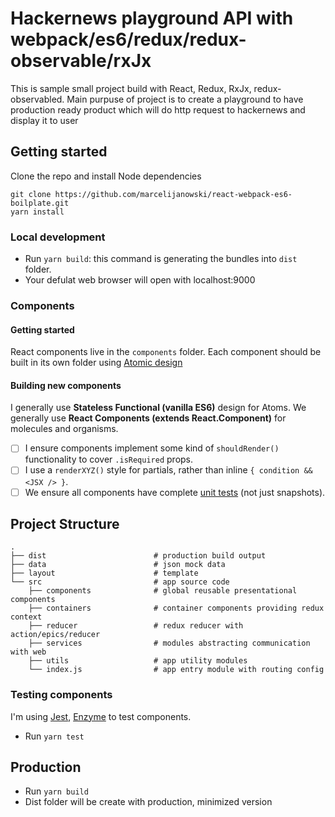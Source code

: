 # Hackernews playground API with webpack/es6/redux/redux-observable/rxJx
 
This is sample small project build with React, Redux, RxJx, redux-observabled.
Main purpuse of project is to create a playground to have production ready product which will do http request to
hackernews and display it to user

## Getting started

Clone the repo and install Node dependencies
```
git clone https://github.com/marcelijanowski/react-webpack-es6-boilplate.git
yarn install
```

### Local development

* Run `yarn build`:  this command is generating the bundles into `dist` folder.
* Your defulat web browser will open with localhost:9000

### Components

#### Getting started

React components live in the `components` folder. Each component should be built in its own folder using [Atomic design](http://atomicdesign.bradfrost.com/chapter-2/) 

#### Building new components

I generally use **Stateless Functional (vanilla ES6)** design  for Atoms. We generally use **React Components (extends React.Component)** for molecules and organisms.

- [ ] I ensure components implement some kind of `shouldRender()` functionality to cover `.isRequired` props.
- [ ] I use a `renderXYZ()` style for partials, rather than inline `{ condition && <JSX /> }`.
- [ ] We ensure all components have complete [unit tests](#testing-components) (not just snapshots).

## Project Structure

```
.
├── dist                        # production build output
├── data                        # json mock data 
├── layout                      # template
└── src                         # app source code
    ├── components              # global reusable presentational components
    ├── containers              # container components providing redux context
    ├── reducer                 # redux reducer with action/epics/reducer
    ├── services                # modules abstracting communication with web 
    ├── utils                   # app utility modules
    └── index.js                # app entry module with routing config
```

### Testing components

I'm using [Jest](https://facebook.github.io/jest/), [Enzyme](http://airbnb.io/enzyme/) to test components.

* Run `yarn test`


## Production

* Run `yarn build`
* Dist folder will be create with production, minimized version